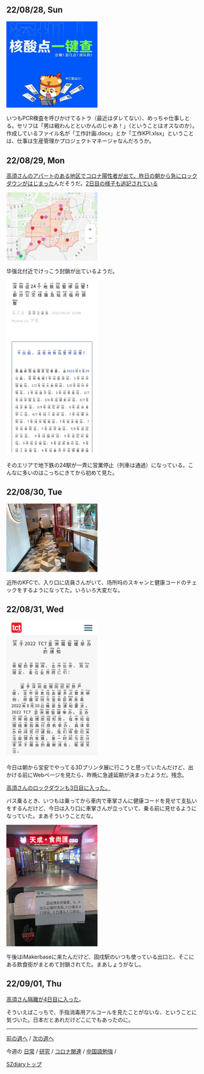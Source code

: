 ## 22/08/28, Sun

<img src="https://github.com/akita11/SZdiary/blob/main/diary/photo/2022-08-28_11.41.38.jpg" width="240px">

いつもPCR検査を呼びかけてるトラ（最近はダレてない）、めっちゃ仕事しとる。セリフは「男は戦わんとといかんのじゃあ！」（ということはオスなのか）。作成しているファイル名が「工作計画.docx」とか「工作KPI.xlsx」ということは、仕事は生産管理かプロジェクトマネージャなんだろうか。


## 22/08/29, Mon

[高須さんのアパートのある地区でコロナ陽性者が出て、昨日の朝から急にロックダウンがはじまった](https://note.com/takasu/n/n89843576ec82)んだそうだ。[2日目の様子も追記されている](https://note.com/takasu/n/n271669f21fa8?from=email)

<img src="https://github.com/akita11/SZdiary/blob/main/diary/photo/2022-08-29_14.43.35.jpg" width="240px">

华强北付近でけっこう封鎖が出ているようだ。

<img src="https://github.com/akita11/SZdiary/blob/main/diary/photo/2022-08-29_10.26.48.jpg" width="240px">

そのエリアで地下鉄の24駅が一斉に営業停止（列車は通過）になっている。こんなに多いのはこっちにきてから初めて見た。


## 22/08/30, Tue

<img src="https://github.com/akita11/SZdiary/blob/main/diary/photo/2022-08-30_08.51.25.jpg" width="240px">

近所のKFCで、入り口に店員さんがいて、场所吗のスキャンと健康コードのチェックをするようになってた。いろいろ大変だな。


## 22/08/31, Wed

<img src="https://github.com/akita11/SZdiary/blob/main/diary/photo/2022-08-31_08.07.17.jpg" width="240px">

今日は朝から宝安でやってる3Dプリンタ展に行こうと思っていたんだけど、出かける前にWebページを見たら、昨晩に急遽延期が決まったようだ。残念。

[高須さんのロックダウンも3日目に入った。](https://note.com/takasu/n/nc74f58ce6632)

バス乗るとき、いつもは乗ってから車内で車掌さんに健康コードを見せて支払いをするんだけど、今日は入り口に車掌さんが立っていて、乗る前に見せるようになっていた。まあそういうことだな。

<img src="https://github.com/akita11/SZdiary/blob/main/diary/photo/2022-08-31_12.51.13.jpg" width="240px">

午後はiMakerbaseに来たんだけど、固戍駅のいつも使っている出口と、そこにある飲食街がまとめて封鎖されてた。まあしょうがなし。


## 22/09/01, Thu

[高須さん隔離が4日目に入った](https://note.com/takasu/n/n671b5980d64d)。

そういえばこっちで、手指消毒用アルコールを見たことがないな、ということに気づいた。日本だとあれだけどこにでもあったのに。


***

[前の週へ](2208-3.md) /
[次の週へ](2209-1.md)

今週の
[日常](../diary/2208-4.md) /
[研究](../research/2208-4.md) /
[コロナ関連](../covid19/2208-4.md) / 
[中国語勉強](../chinese/2208-4.md) / 

[SZdiaryトップ](../../README.md)
